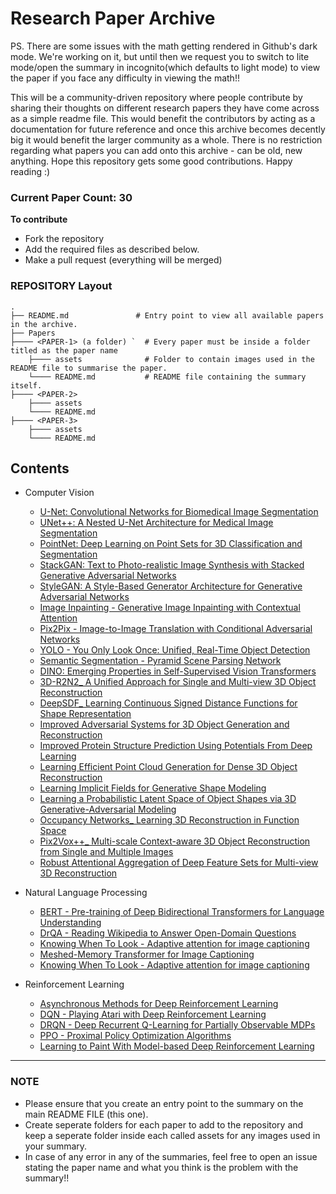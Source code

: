 # Research Paper Archive

PS. There are some issues with the math getting rendered in Github's dark mode. We're working on it, but until then we request you to switch to lite mode/open the summary in incognito(which defaults to light mode) to view the paper if you face any difficulty in viewing the math!!

This will be a community-driven repository where people contribute by sharing their thoughts on different research papers they have come across as a simple readme file. This would benefit the contributors by acting as a documentation for future reference and once this archive becomes decently big it would benefit the larger community as a whole. There is no restriction regarding what papers you can add onto this archive - can be old, new anything. Hope this repository gets some good contributions. Happy reading :)

### Current Paper Count: 30

**To contribute** 
- Fork the repository
- Add the required files as described below.
- Make a pull request (everything will be merged)

### REPOSITORY Layout

    .
    ├── README.md               # Entry point to view all available papers in the archive. 
    ├── Papers
    ├──── <PAPER-1> (a folder) `  # Every paper must be inside a folder titled as the paper name
        ├──── assets              # Folder to contain images used in the README file to summarise the paper.
        └──── README.md           # README file containing the summary itself.
    ├──── <PAPER-2>
        ├──── assets
        └──── README.md
    ├──── <PAPER-3>
        ├──── assets
        └──── README.md

## Contents 

* Computer Vision
    - [U-Net: Convolutional Networks for Biomedical Image Segmentation](./Papers/U-Net%20-%20Convolutional%20Networks%20for%20Biomedical%20Image%20Segmentation/)
    - [UNet++: A Nested U-Net Architecture for Medical Image Segmentation](./Papers/UNet%2B%2B%20-%20A%20Nested%20U-Net%20Architecture%20for%20Medical%20Image%20Segmentation/)
    - [PointNet: Deep Learning on Point Sets for 3D Classification and Segmentation](./Papers/PointNet%20-%20Deep%20Learning%20on%20Point%20Sets%20for%203D%20Classification%20and%20Segmentation/)
    - [StackGAN: Text to Photo-realistic Image Synthesis with Stacked Generative Adversarial Networks](./Papers/StackGAN%20-%20Text%20to%20Photo-realistic%20Image%20Synthesis%20with%20Stacked%20Generative%20Adversarial%20Networks/)
    - [StyleGAN: A Style-Based Generator Architecture for Generative Adversarial Networks](./Papers/StyleGAN%20-%20A%20Style-Based%20Generator%20Architecture%20for%20Generative%20Adversarial%20Networks/)
    - [Image Inpainting - Generative Image Inpainting with Contextual Attention](./Papers/Image%20Inpainting%20-%20Generative%20Image%20Inpainting%20with%20Contextual%20Attention)
    - [Pix2Pix - Image-to-Image Translation with Conditional Adversarial Networks](./Papers/Pix2Pix%20-%20Image-to-Image%20Translation%20with%20Conditional%20Adversarial%20Networks/)
    - [YOLO - You Only Look Once: Unified, Real-Time Object Detection](./Papers/YOLO%20-%20You%20Only%20Look%20Once:%20Unified,%20Real-Time%20Object%20Detection)
    - [Semantic Segmentation - Pyramid Scene Parsing Network](./Papers/PSPNet%20-%20Pyramid%20Scene%20Parsing%20Network/)
    - [DINO: Emerging Properties in Self-Supervised Vision Transformers](./Papers/DINO:%20Emerging%20Properties%20in%20Self-Supervised%20Vision%20Transformers)
    - [3D-R2N2_ A Unified Approach for Single and Multi-view 3D Object Reconstruction](./Papers/3D-R2N2_%20A%20Unified%20Approach%20for%20Single%20and%20Multi-view%203D%20Object%20Reconstruction)
    - [DeepSDF_ Learning Continuous Signed Distance Functions for Shape Representation](./Papers/DeepSDF_%20Learning%20Continuous%20Signed%20Distance%20Functions%20for%20Shape%20Representation)
    - [Improved Adversarial Systems for 3D Object Generation and Reconstruction](./Papers/Improved%20Adversarial%20Systems%20for%203D%20Object%20Generation%20and%20Reconstruction)
    - [Improved Protein Structure Prediction Using Potentials From Deep Learning](./Papers/Improved%20Protein%20Structure%20Prediction%20Using%20Potentials%20From%20Deep%20Learning%20AlphaFold)
    - [Learning Efficient Point Cloud Generation for Dense 3D Object Reconstruction](./Papers/Learning%20Efficient%20Point%20Cloud%20Generation%20for%20Dense%203D%20Object%20Reconstruction)
    - [Learning Implicit Fields for Generative Shape Modeling](./Papers/Learning%20Implicit%20Fields%20for%20Generative%20Shape%20Modeling)
    - [Learning a Probabilistic Latent Space of Object Shapes via 3D Generative-Adversarial Modeling](./Papers/Learning%20a%20Probabilistic%20Latent%20Space%20of%20Object%20Shapes%20via%203D%20Generative-Adversarial%20Modeling)
    - [Occupancy Networks_ Learning 3D Reconstruction in Function Space](./Papers/Occupancy%20Networks_%20Learning%203D%20Reconstruction%20in%20Function%20Space)
    - [Pix2Vox++_ Multi-scale Context-aware 3D Object Reconstruction from Single and Multiple Images](./Papers/Pix2Vox%2B%2B_%20Multi-scale%20Context-aware%203D%20Object%20Reconstruction%20from%20Single%20and%20Multiple%20Images)
    - [Robust Attentional Aggregation of Deep Feature Sets for Multi-view 3D Reconstruction](Papers/Robust%20Attentional%20Aggregation%20of%20Deep%20Feature%20Sets%20for%20Multi-view%203D%20Reconstruction)
   
* Natural Language Processing
    - [BERT - Pre-training of Deep Bidirectional Transformers for Language Understanding](./Papers/BERT%20-%20Pre-training%20of%20Deep%20Bidirectional%20Transformers%20for%20Language%20Understanding)
    - [DrQA - Reading Wikipedia to Answer Open-Domain Questions](./Papers/DrQA%20-%20Reading%20Wikipedia%20to%20Answer%20Open-Domain%20Questions/)
    - [Knowing When To Look - Adaptive attention for image captioning](Papers/Knowing%20When%20to%20Look%20%20-%20Adaptive%20Attention%20for%20image%20captioning)
    - [Meshed-Memory Transformer for Image Captioning](Papers/Meshed-Memory%20Transformer%20for%20Image%20Captioning)
    - [Knowing When To Look - Adaptive attention for image captioning](./Papers/Knowing%20When%20to%20Look%20%20-%20Adaptive%20Attention%20for%20image%20captioning)


* Reinforcement Learning
    
    - [Asynchronous Methods for Deep Reinforcement Learning](./Papers/Asynchronous%20Methods%20for%20Deep%20Reinforcement%20Learning/)
    - [DQN - Playing Atari with Deep Reinforcement Learning](./Papers/Deep%20Q-Learning/)
    - [DRQN - Deep Recurrent Q-Learning for Partially Observable MDPs](./Papers/Deep%20Recurrent%20Q-Learning%20for%20Partially%20Observable%20MDPs/)
    - [PPO - Proximal Policy Optimization Algorithms](./Papers/Proximal%20Policy%20Optimization%20Algorithms/)
    - [Learning to Paint With Model-based Deep Reinforcement Learning](./Papers/Learning%20to%20Paint%20With%20Model-based%20Deep%20Reinforcement%20Learning/)

------

### NOTE

- Please ensure that you create an entry point to the summary on the main README FILE (this one).
- Create seperate folders for each paper to add to the repository and keep a seperate folder inside each called assets for any images used in your summary. 
- In case of any error in any of the summaries, feel free to open an issue stating the paper name and what you think is the problem with the summary!!
